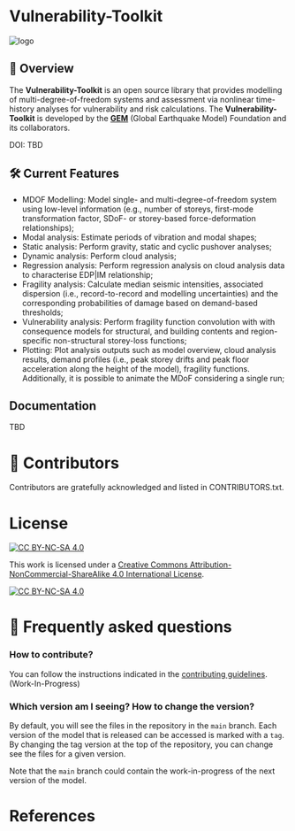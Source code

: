 # Vulnerability-Toolkit

![logo](https://github.com/mouayed-nafeh/random/assets/149155077/024e652c-8bc3-41c1-b2fc-0ae1e9f5816a)

## 🔎 Overview 

The **Vulnerability-Toolkit** is an open source library that provides modelling of multi-degree-of-freedom systems and assessment via nonlinear time-history analyses for vulnerability and risk calculations. The **Vulnerability-Toolkit** is developed by the **[GEM](http://www.globalquakemodel.org)** (Global Earthquake Model) Foundation and its collaborators.

DOI: TBD

## 🛠️ Current Features

* MDOF Modelling: Model single- and multi-degree-of-freedom system using low-level information (e.g., number of storeys, first-mode transformation factor, SDoF- or storey-based force-deformation relationships);
* Modal analysis: Estimate periods of vibration and modal shapes;
* Static analysis: Perform gravity, static and cyclic pushover analyses;
* Dynamic analysis: Perform cloud analysis;
* Regression analysis: Perform regression analysis on cloud analysis data to characterise EDP|IM relationship;
* Fragility analysis: Calculate median seismic intensities, associated dispersion (i.e., record-to-record and modelling uncertainties) and the corresponding probabilities of damage based on demand-based thresholds;
* Vulnerability analysis: Perform fragility function convolution with with consequence models  for structural, and building contents and region-specific non-structural storey-loss functions;
* Plotting: Plot analysis outputs such as model overview, cloud analysis results, demand profiles (i.e., peak storey drifts and peak floor acceleration along the height of the model), fragility functions. Additionally, it is possible to animate the MDoF considering a single run;

## Documentation

TBD

# 🌟 Contributors

Contributors are gratefully acknowledged and listed in CONTRIBUTORS.txt. 

# License
[![CC BY-NC-SA 4.0][cc-by-nc-sa-shield]][cc-by-nc-sa]

This work is licensed under a
[Creative Commons Attribution-NonCommercial-ShareAlike 4.0 International License][cc-by-nc-sa].

[![CC BY-NC-SA 4.0][cc-by-nc-sa-image]][cc-by-nc-sa]

[cc-by-nc-sa]: http://creativecommons.org/licenses/by-nc-sa/4.0/
[cc-by-nc-sa-image]: https://licensebuttons.net/l/by-nc-sa/4.0/88x31.png
[cc-by-nc-sa-shield]: https://img.shields.io/badge/License-CC%20BY--NC--SA%204.0-lightgrey.svg

# 🤔 Frequently asked questions

### How to contribute?

You can follow the instructions indicated in the [contributing guidelines](./contribute_guidelines.md). (Work-In-Progress)

### Which version am I seeing? How to change the version?

By default, you will see the files in the repository in the `main` branch. Each version of the model that is released can be accessed is marked with a `tag`. By changing the tag version at the top of the repository, you can change see the files for a given version.

Note that the `main` branch could contain the work-in-progress of the next version of the model.

# References
[^1]: Nafeh, A.M.B., Al-Jawhari, K., Silva, V, (202X). Title Pending. Journal
[^2]: Nafeh, A.M.B., Al-Jawhari, K., Silva, V, (202X). Title Pending. COMPDYN
